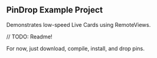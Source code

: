 ## PinDrop Example Project

Demonstrates low-speed Live Cards using RemoteViews.

// TODO: Readme!

For now, just download, compile, install, and drop pins.